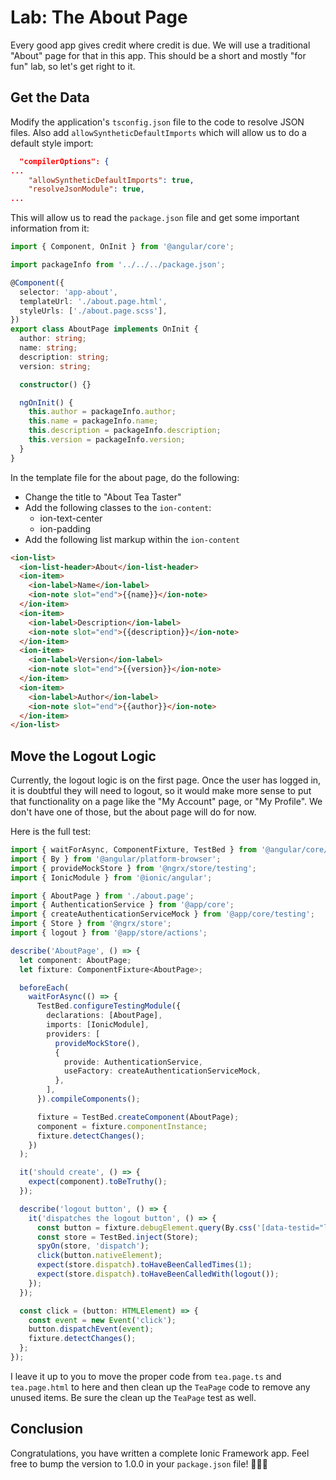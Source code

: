 # Lab: The About Page

Every good app gives credit where credit is due. We will use a traditional "About" page for that in this app. This should be a short and mostly "for fun" lab, so let's get right to it.

## Get the Data

Modify the application's `tsconfig.json` file to the code to resolve JSON files. Also add `allowSyntheticDefaultImports` which will allow us to do a default style import:

```json
  "compilerOptions": {
...
    "allowSyntheticDefaultImports": true,
    "resolveJsonModule": true,
...
```

This will allow us to read the `package.json` file and get some important information from it:

```typescript
import { Component, OnInit } from '@angular/core';

import packageInfo from '../../../package.json';

@Component({
  selector: 'app-about',
  templateUrl: './about.page.html',
  styleUrls: ['./about.page.scss'],
})
export class AboutPage implements OnInit {
  author: string;
  name: string;
  description: string;
  version: string;

  constructor() {}

  ngOnInit() {
    this.author = packageInfo.author;
    this.name = packageInfo.name;
    this.description = packageInfo.description;
    this.version = packageInfo.version;
  }
}
```

In the template file for the about page, do the following:

- Change the title to "About Tea Taster"
- Add the following classes to the `ion-content`:
  - ion-text-center
  - ion-padding
- Add the following list markup within the `ion-content`

```html
<ion-list>
  <ion-list-header>About</ion-list-header>
  <ion-item>
    <ion-label>Name</ion-label>
    <ion-note slot="end">{{name}}</ion-note>
  </ion-item>
  <ion-item>
    <ion-label>Description</ion-label>
    <ion-note slot="end">{{description}}</ion-note>
  </ion-item>
  <ion-item>
    <ion-label>Version</ion-label>
    <ion-note slot="end">{{version}}</ion-note>
  </ion-item>
  <ion-item>
    <ion-label>Author</ion-label>
    <ion-note slot="end">{{author}}</ion-note>
  </ion-item>
</ion-list>
```

## Move the Logout Logic

Currently, the logout logic is on the first page. Once the user has logged in, it is doubtful they will need to logout, so it would make more sense to put that functionality on a page like the "My Account" page, or "My Profile". We don't have one of those, but the about page will do for now.

Here is the full test:

```typescript
import { waitForAsync, ComponentFixture, TestBed } from '@angular/core/testing';
import { By } from '@angular/platform-browser';
import { provideMockStore } from '@ngrx/store/testing';
import { IonicModule } from '@ionic/angular';

import { AboutPage } from './about.page';
import { AuthenticationService } from '@app/core';
import { createAuthenticationServiceMock } from '@app/core/testing';
import { Store } from '@ngrx/store';
import { logout } from '@app/store/actions';

describe('AboutPage', () => {
  let component: AboutPage;
  let fixture: ComponentFixture<AboutPage>;

  beforeEach(
    waitForAsync(() => {
      TestBed.configureTestingModule({
        declarations: [AboutPage],
        imports: [IonicModule],
        providers: [
          provideMockStore(),
          {
            provide: AuthenticationService,
            useFactory: createAuthenticationServiceMock,
          },
        ],
      }).compileComponents();

      fixture = TestBed.createComponent(AboutPage);
      component = fixture.componentInstance;
      fixture.detectChanges();
    })
  );

  it('should create', () => {
    expect(component).toBeTruthy();
  });

  describe('logout button', () => {
    it('dispatches the logout button', () => {
      const button = fixture.debugElement.query(By.css('[data-testid="logout-button"]'));
      const store = TestBed.inject(Store);
      spyOn(store, 'dispatch');
      click(button.nativeElement);
      expect(store.dispatch).toHaveBeenCalledTimes(1);
      expect(store.dispatch).toHaveBeenCalledWith(logout());
    });
  });

  const click = (button: HTMLElement) => {
    const event = new Event('click');
    button.dispatchEvent(event);
    fixture.detectChanges();
  };
});
```

I leave it up to you to move the proper code from `tea.page.ts` and `tea.page.html` to here and then clean up the `TeaPage` code to remove any unused items. Be sure the clean up the `TeaPage` test as well.

## Conclusion

Congratulations, you have written a complete Ionic Framework app. Feel free to bump the version to 1.0.0 in your `package.json` file! 🥳🎉🤓
